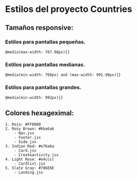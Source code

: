 # Estilos del proyecto Countries

## Tamaños responsive:

### Estilos para pantallas pequeñas.    
    @media(max-width: 767.98px){}

### Estilos para pantallas medianas.
    @media(min-width: 768px) and (max-width: 991.98px){}

### Estilos para pantallas grandes.
    @media(min-width: 992px){}


## Colores hexageximal:

```
1. Rojo: #FF0000
2. Rosy Brown: #bba6a6
    - Nav.jsx
    - Footer.jsx
    - Side.jsx
3. Indian Red: #e76a6a
    - Card.jsx
    - Createactivity.jsx
4. Light Rose: #e4cccc
    - Cardlist.jsx
5. Slate Gray: #706E6E
    - Landing.jsx
```


